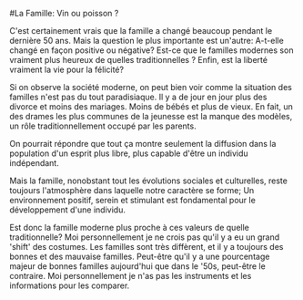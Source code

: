 #La Famille: Vin ou poisson ?

C'est certainement vrais que la famille a changé beaucoup pendant le
dernière 50 ans.  Mais la question le plus importante est un'autre:
A-t-elle changé en façon positive ou négative?  Est-ce que le familles
modernes son vraiment plus heureux de quelles traditionnelles ?  Enfin,
est la liberté vraiment la vie pour la félicité?

Si on observe la société moderne, on peut bien voir comme la situation
des familles n'est pas du tout paradisiaque.  Il y a de jour en jour plus
des divorce et moins des mariages. Moins de bébés et plus de vieux. En fait, 
un des drames les plus communes de la jeunesse est la manque des modèles,
un rôle traditionnellement occupé par les parents.

On pourrait répondre que tout ça montre seulement la diffusion dans la
population d'un esprit plus libre, plus capable d'être un individu
indépendant.

Mais la famille, nonobstant tout les évolutions sociales et culturelles,
reste toujours l'atmosphère dans laquelle notre caractère se forme;
Un environnement positif, serein et stimulant est fondamental pour 
le développement d'une individu.

Est donc la famille moderne plus proche à ces valeurs de quelle traditionnelle?
Moi personnellement je ne crois pas qu'il y a eu un grand 'shift' des costumes.
Les familles sont très diffèrent, et il y a toujours des bonnes et des mauvaise
familles. Peut-être qu'il y a une pourcentage majeur de bonnes familles
aujourd'hui que dans le '50s, peut-être le contraire. Moi personnellement je
n'as pas les instruments et les informations pour les comparer.
